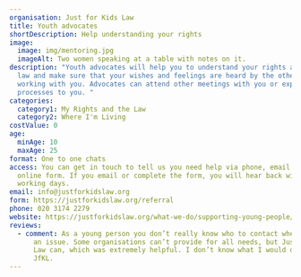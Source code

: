 ```yaml
---
organisation: Just for Kids Law
title: Youth advocates
shortDescription: Help understanding your rights
image:
  image: img/mentoring.jpg
  imageAlt: Two women speaking at a table with notes on it.
description: "Youth advocates will help you to understand your rights and the
  law and make sure that your wishes and feelings are heard by the other people
  working with you. Advocates can attend other meetings with you or explain
  processes to you. "
categories:
  category1: My Rights and the Law
  category2: Where I'm Living
costValue: 0
age:
  minAge: 10
  maxAge: 25
format: One to one chats
access: You can get in touch to tell us you need help via phone, email or an
  online form. If you email or complete the form, you will hear back within 3
  working days.
email: info@justforkidslaw.org
form: https://justforkidslaw.org/referral
phone: 020 3174 2279
website: https://justforkidslaw.org/what-we-do/supporting-young-people/how-can-just-kids-law-help-me
reviews:
  - comment: As a young person you don’t really know who to contact when you have
      an issue. Some organisations can’t provide for all needs, but Just for Kids
      Law can, which was extremely helpful. I don’t know what I would do without
      JfKL.
---
```

